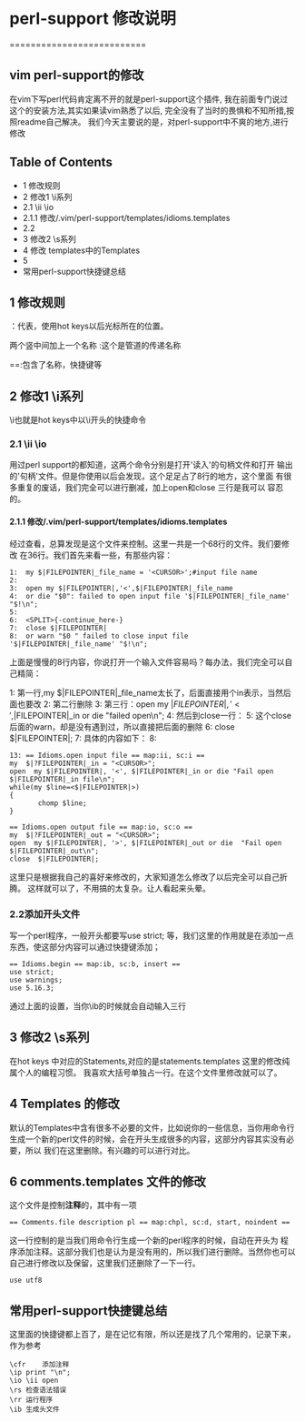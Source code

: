 # perl-support 修改说明
==========================
## vim perl-support的修改
在vim下写perl代码肯定离不开的就是perl-support这个插件,
我在前面专门说过这个的安装方法,其实如果读vim熟悉了以后,
完全没有了当时的畏惧和不知所措,按照readme自己解决。
我们今天主要说的是，对perl-support中不爽的地方,进行修改

## Table of Contents
* 1 修改规则
* 2 修改1 \i系列
* 2.1 \ii \io
* 2.1.1 修改/.vim/perl-support/templates/idioms.templates
* 2.2
* 3 修改2 \s系列
* 4 修改 templates中的Templates
* 5 
* 常用perl-support快捷键总结

## 1 修改规则
<CURSOR>：代表，使用hot keys以后光标所在的位置。

两个竖中间加上一个名称 :这个是管道的传递名称

==:包含了名称，快捷键等

## 2 修改1 \i系列
\i也就是hot keys中以\i开头的快捷命令

### 2.1 \ii \io
用过perl support的都知道，这两个命令分别是打开'读入'的句柄文件和打开 输出的'句柄'文件。但是你使用以后会发现，这个足足占了8行的地方，这个里面 有很多重复的废话，我们完全可以进行删减，加上open和close 三行是我可以 容忍的。

#### 2.1.1 修改/.vim/perl-support/templates/idioms.templates
经过查看，总算发现是这个文件来控制。这里一共是一个68行的文件。我们要修改 在36行。我们首先来看一些，有那些内容：

```
1:  my $|FILEPOINTER|_file_name = '<CURSOR>';#input file name
2:  
3:  open my $|FILEPOINTER|,'<',$|FILEPOINTER|_file_name
4:  or die "$0": failed to open input file '$|FILEPOINTER|_file_name' "$!\n";
5:  
6:  <SPLIT>{-continue_here-}
7:  close $|FILEPOINTER|
8:  or warn "$0 " failed to close input file '$|FILEPOINTER|_file_name' "$!\n";
```

上面是慢慢的8行内容，你说打开一个输入文件容易吗？每办法，我们完全可以自己精简：

 1:    第一行,my $|FILEPOINTER|_file_name太长了，后面直接用个in表示，当然后面也要改
 2:    第二行删除
 3:    第三行：open my $|FILEPOINTER|,'<',$|FILEPOINTER|_in or die "failed open\n";
 4:    然后到close一行：
 5:    这个close 后面的warn，却是没有遇到过，所以直接把后面的删除
 6:    close $|FILEPOINTER|;
 7:    具体的内容如下：
 8:  
 ```
13: == Idioms.open input file == map:ii, sc:i ==
my	$|?FILEPOINTER|_in = "<CURSOR>";
open  my $|FILEPOINTER|, '<', $|FILEPOINTER|_in or die "Fail open $|FILEPOINTER|_in file\n";
while(my $line=<$|FILEPOINTER|>)
{
		chomp $line;
}

== Idioms.open output file == map:io, sc:o ==
my	$|?FILEPOINTER|_out = "<CURSOR>";
open  my $|FILEPOINTER|, '>', $|FILEPOINTER|_out or die  "Fail open $|FILEPOINTER|_out\n";
close  $|FILEPOINTER|;
```
这里只是根据我自己的喜好来修改的，大家知道怎么修改了以后完全可以自己折腾。 这样就可以了，不用搞的太复杂。让人看起来头晕。


### 2.2添加开头文件
写一个perl程序，一般开头都要写use strict; 等，我们这里的作用就是在添加一点东西，使这部分内容可以通过快捷键添加；
```
== Idioms.begin == map:ib, sc:b, insert ==
use strict;
use warnings;
use 5.16.3;
```
通过上面的设置，当你\ib的时候就会自动输入三行


## 3 修改2 \s系列
在hot keys 中对应的Statements,对应的是statements.templates 这里的修改纯属个人的编程习惯。
我喜欢大括号单独占一行。在这个文件里修改就可以了。

## 4 Templates 的修改
默认的Templates中含有很多不必要的文件，比如说你的一些信息，当你用命令行生成一个新的perl文件的时候，会在开头生成很多的内容，这部分内容其实没有必要，所以
我们在这里删除。有兴趣的可以进行对比。

## 6 comments.templates 文件的修改
这个文件是控制**注释**的，其中有一项
```
== Comments.file description pl == map:chpl, sc:d, start, noindent ==
```
这一行控制的是当我们用命令行生成一个新的perl程序的时候，自动在开头为
程序添加注释。这部分我们也是认为是没有用的，所以我们进行删除。当然你也可以
自己进行修改以及保留，这里我们还删除了一下一行。
```
use utf8
```

##  常用perl-support快捷键总结
这里面的快捷键都上百了，是在记忆有限，所以还是找了几个常用的，记录下来， 作为参考
```
\cfr	添加注释
\ip	print "\n";
\io \ii	open
\rs	检查语法错误
\rr	运行程序
\ib 生成头文件
```
